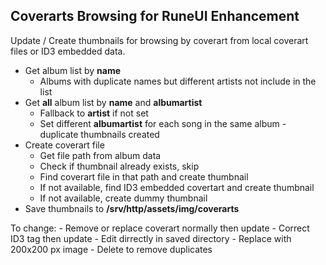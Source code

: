 ## Coverarts Browsing for RuneUI Enhancement

Update / Create thumbnails for browsing by coverart from local coverart files or ID3 embedded data.
- Get album list by **name**
	- Albums with duplicate names but different artists not include in the list
- Get **all** album list by **name** and **albumartist**
	- Fallback to **artist** if not set
	- Set different **albumartist** for each song in the same album - duplicate thumbnails created
- Create coverart file
	- Get file path from album data
	- Check if thumbnail already exists, skip
	- Find coverart file in that path and create thumbnail
	- If not available, find ID3 embedded covertart and create thumbnail
	- If not available, create dummy thumbnail
- Save thumbnails to **/srv/http/assets/img/coverarts**

To change:
	- Remove or replace coverart normally then update
	- Correct ID3 tag then update
	- Edit dirrectly in saved directory
		- Replace with 200x200 px image
		- Delete to remove duplicates

